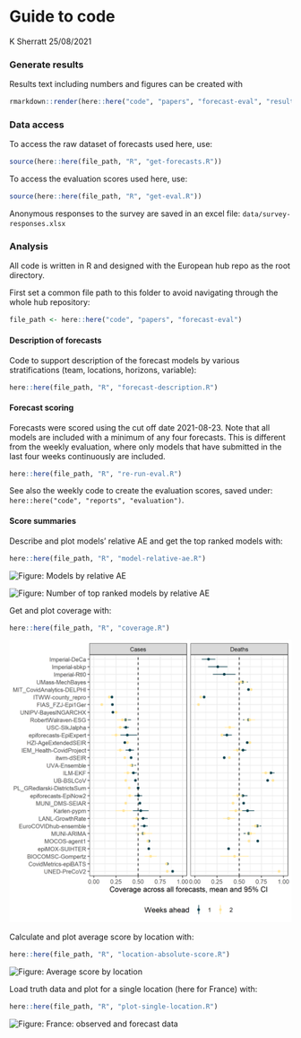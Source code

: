 Guide to code
================
K Sherratt
25/08/2021

### Generate results

Results text including numbers and figures can be created with

``` r
rmarkdown::render(here::here("code", "papers", "forecast-eval", "results.Rmd"))
```

### Data access

To access the raw dataset of forecasts used here, use:

``` r
source(here::here(file_path, "R", "get-forecasts.R"))
```

To access the evaluation scores used here, use:

``` r
source(here::here(file_path, "R", "get-eval.R"))
```

Anonymous responses to the survey are saved in an excel file:
`data/survey-responses.xlsx`

### Analysis

All code is written in R and designed with the European hub repo as the
root directory.

First set a common file path to this folder to avoid navigating through
the whole hub repository:

``` r
file_path <- here::here("code", "papers", "forecast-eval")
```

#### Description of forecasts

Code to support description of the forecast models by various
stratifications (team, locations, horizons, variable):

``` r
here::here(file_path, "R", "forecast-description.R")
```

#### Forecast scoring

Forecasts were scored using the cut off date 2021-08-23. Note that all
models are included with a minimum of any four forecasts. This is
different from the weekly evaluation, where only models that have
submitted in the last four weeks continuously are included.

``` r
here::here(file_path, "R", "re-run-eval.R")
```

See also the weekly code to create the evaluation scores, saved under:
`here::here("code", "reports", "evaluation")`.

#### Score summaries

Describe and plot models’ relative AE and get the top ranked models
with:

``` r
here::here(file_path, "R", "model-relative-ae.R")
```

![*Figure: Models by relative
AE*](./figures/2021-09-01-model-relative-ae.png)

![*Figure: Number of top ranked models by relative
AE*](./figures/2021-09-01-top-models.png)

Get and plot coverage with:

``` r
here::here(file_path, "R", "coverage.R")
```

![*Figure: Coverage*](./figures/model-coverage.png)

Calculate and plot average score by location with:

``` r
here::here(file_path, "R", "location-absolute-score.R")
```

![*Figure: Average score by
location*](./figures/location-absolute-score.png)

Load truth data and plot for a single location (here for France) with:

``` r
here::here(file_path, "R", "plot-single-location.R")
```

![*Figure: France: observed and forecast
data*](./figures/forecast-v-true_france.png)
